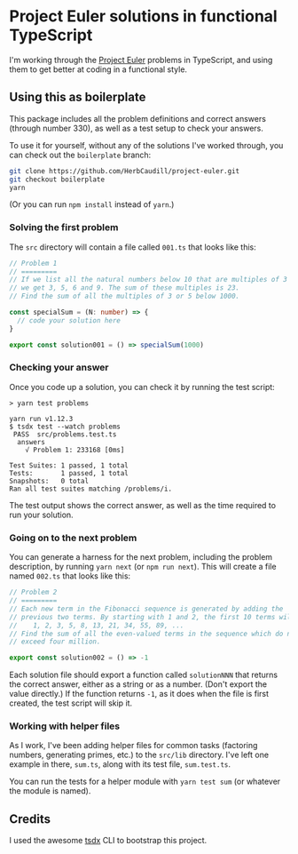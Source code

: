# Project Euler solutions in functional TypeScript

I'm working through the [Project Euler](www.projecteuler.net) problems in TypeScript, and using them to get better at coding in a functional style.

## Using this as boilerplate

This package includes all the problem definitions and correct answers (through number 330), as well as a test setup to check your answers.

To use it for yourself, without any of the solutions I've worked through, you can check out the `boilerplate` branch:

```bash
git clone https://github.com/HerbCaudill/project-euler.git
git checkout boilerplate
yarn
```

(Or you can run `npm install` instead of `yarn`.)

### Solving the first problem

The `src` directory will contain a file called `001.ts` that looks like this:

```ts
// Problem 1
// =========
// If we list all the natural numbers below 10 that are multiples of 3 or 5,
// we get 3, 5, 6 and 9. The sum of these multiples is 23.
// Find the sum of all the multiples of 3 or 5 below 1000.

const specialSum = (N: number) => {
  // code your solution here
}

export const solution001 = () => specialSum(1000)
```

### Checking your answer

Once you code up a solution, you can check it by running the test script:

```
> yarn test problems

yarn run v1.12.3
$ tsdx test --watch problems
 PASS  src/problems.test.ts
  answers
    √ Problem 1: 233168 [0ms]

Test Suites: 1 passed, 1 total
Tests:       1 passed, 1 total
Snapshots:   0 total
Ran all test suites matching /problems/i.
```

The test output shows the correct answer, as well as the time required to run your solution.

### Going on to the next problem

You can generate a harness for the next problem, including the problem description, by running `yarn next`
(or `npm run next`). This will create a file named `002.ts` that looks like this:

```ts
// Problem 2
// =========
// Each new term in the Fibonacci sequence is generated by adding the
// previous two terms. By starting with 1 and 2, the first 10 terms will be:
//    1, 2, 3, 5, 8, 13, 21, 34, 55, 89, ...
// Find the sum of all the even-valued terms in the sequence which do not
// exceed four million.

export const solution002 = () => -1
```

Each solution file should export a function called `solutionNNN` that returns the correct answer,
either as a string or as a number. (Don't export the value directly.) If the function returns `-1`,
as it does when the file is first created, the test script will skip it.

### Working with helper files

As I work, I've been adding helper files for common tasks (factoring numbers, generating primes, etc.)
to the `src/lib` directory. I've left one example in there, `sum.ts`, along with its test file, `sum.test.ts`.

You can run the tests for a helper module with `yarn test sum` (or whatever the module is named).

## Credits

I used the awesome [tsdx](https://github.com/palmerhq/tsdx) CLI to bootstrap this project.
